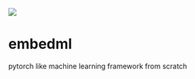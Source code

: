 ![](https://github.com/amirhm/embedml/actions/workflows/build.yml/badge.svg)

# embedml
pytorch like machine learning framework from scratch
